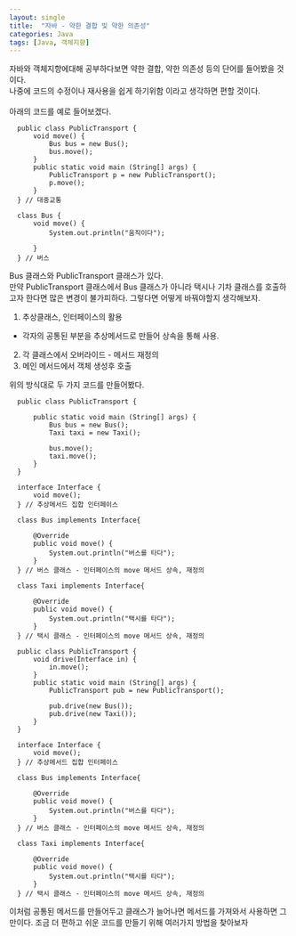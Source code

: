 ```yaml
---
layout: single
title:  "자바 - 약한 결합 및 약한 의존성"
categories: Java
tags: [Java, 객체지향]
---
```



자바와 객체지향에대해 공부하다보면 약한 결합, 약한 의존성 등의 단어를 들어봤을 것이다.<br>
나중에 코드의 수정이나 재사용을 쉽게 하기위함 이라고 생각하면 편할 것이다.<br>
<br>
아래의 코드를 예로 들어보겠다.
```
  public class PublicTransport {
      void move() {
          Bus bus = new Bus();
          bus.move();
      }
      public static void main (String[] args) {
          PublicTransport p = new PublicTransport();
          p.move();
      }
  } // 대중교통

  class Bus {
      void move() {
          System.out.println("움직이다");

      }
  } // 버스
```

Bus 클래스와 PublicTransport 클래스가 있다. <br>
만약 PublicTransport 클래스에서 Bus 클래스가 아니라 택시나 기차 클래스를 호출하고자 한다면 많은 변경이 불가피하다. 그렇다면 어떻게 바꿔야할지 생각해보자.<br>

1. 추상클래스, 인터페이스의 활용
  - 각자의 공통된 부분을 추상메서드로 만들어 상속을 통해 사용.
2. 각 클래스에서 오버라이드 - 메서드 재정의
3. 메인 메서드에서 객체 생성후 호출

위의 방식대로 두 가지 코드를 만들어봤다.
```
  public class PublicTransport {

      public static void main (String[] args) {
          Bus bus = new Bus();
          Taxi taxi = new Taxi();

          bus.move();
          taxi.move();
      }
  }

  interface Interface {
      void move();
  } // 추상메서드 집합 인터페이스

  class Bus implements Interface{

      @Override
      public void move() {
          System.out.println("버스를 타다");
      }
  } // 버스 클래스 - 인터페이스의 move 메서드 상속, 재정의

  class Taxi implements Interface{

      @Override
      public void move() {
          System.out.println("택시를 타다");
      }
  } // 택시 클래스 - 인터페이스의 move 메서드 상속, 재정의
```

```
  public class PublicTransport {
      void drive(Interface in) {
          in.move();
      }
      public static void main (String[] args) {
          PublicTransport pub = new PublicTransport();

          pub.drive(new Bus());
          pub.drive(new Taxi());
      }
  }

  interface Interface {
      void move();
  } // 추상메서드 집합 인터페이스

  class Bus implements Interface{

      @Override
      public void move() {
          System.out.println("버스를 타다");
      }
  } // 버스 클래스 - 인터페이스의 move 메서드 상속, 재정의

  class Taxi implements Interface{

      @Override
      public void move() {
          System.out.println("택시를 타다");
      }
  } // 택시 클래스 - 인터페이스의 move 메서드 상속, 재정의
```

이처럼 공통된 메서드를 만들어두고 클래스가 늘어나면 메서드를 가져와서 사용하면 그만이다.
조금 더 편하고 쉬운 코드를 만들기 위해 여러가지 방법을 찾아보자
